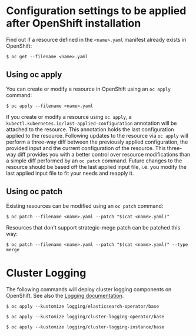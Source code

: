 # Configuration settings to be applied after OpenShift installation

Find out if a resource defined in the `<name>.yaml` manifest already exists in OpenShift:

```
$ oc get --filename <name>.yaml
```

## Using oc apply

You can create or modify a resource in OpenShift using an `oc apply` command:
```
$ oc apply --filename <name>.yaml
```
If you create or modify a resource using `oc apply`, a `kubectl.kubernetes.io/last-applied-configuration` annotation will be attached to the resource. This annotation holds the last configuration applied to the resource. Following updates to the resource via `oc apply` will perform a three-way diff between the previously applied configuration, the provided input and the current configuration of the resource. This three-way diff provides you with a better control over resource modifications than a simple diff performed by an `oc patch` command. Future changes to the resource should be based off the last applied input file, i.e. you modify the last applied input file to fit your needs and reapply it.

## Using oc patch

Existing resources can be modified using an `oc patch` command:

```
$ oc patch --filename <name>.yaml --patch "$(cat <name>.yaml)"
```

Resources that don't support strategic-mege patch can be patched this way:

```
$ oc patch --filename <name>.yaml --patch "$(cat <name>.yaml)" --type merge
```

# Cluster Logging

The following commands will deploy cluster logging components on OpenShift. See also the [Logging documentation](https://docs.openshift.com/container-platform/latest/logging/cluster-logging.html).

```
$ oc apply --kustomize logging/elasticsearch-operator/base
```
```
$ oc apply --kustomize logging/cluster-logging-operator/base
```
```
$ oc apply --kustomize logging/cluster-logging-instance/base
```
